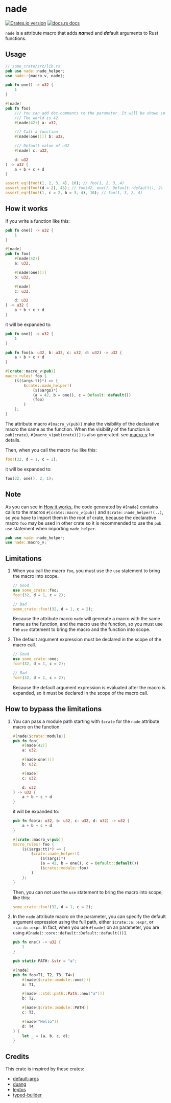 # nade

[![Crates.io version](https://img.shields.io/crates/v/nade.svg?style=flat-square)](https://crates.io/crates/nade)
[![docs.rs docs](https://img.shields.io/badge/docs-latest-blue.svg?style=flat-square)](https://docs.rs/nade)

`nade` is a attribute macro that adds ***na***med and ***de***fault arguments to Rust functions.

## Usage

```rust
// some_crate/src/lib.rs
pub use nade::nade_helper;
use nade::{macro_v, nade};

pub fn one() -> u32 {
    1
}

#[nade]
pub fn foo(
    /// You can add doc comments to the parameter. It will be shown in the doc of the macro.
    /// The world is 42.
    #[nade(42)] a: u32,

    /// Call a function
    #[nade(one())] b: u32,

    /// Default value of u32
    #[nade] c: u32,

    d: u32
) -> u32 {
    a + b + c + d
}

assert_eq!(foo!(1, 2, 3, 4), 10); // foo(1, 2, 3, 4)
assert_eq!(foo!(d = 2), 45); // foo(42, one(), Default::default(), 2)
assert_eq!(foo!(1, c = 2, b = 3, 4), 10); // foo(1, 3, 2, 4)
```

## How it works

If you write a function like this:

```rust
pub fn one() -> u32 {
    1
}

#[nade]
pub fn foo(
    #[nade(42)]
    a: u32,

    #[nade(one())]
    b: u32,

    #[nade]
    c: u32,

    d: u32
) -> u32 {
    a + b + c + d
}
```

it will be expanded to:

```rust
pub fn one() -> u32 {
    1
}

pub fn foo(a: u32, b: u32, c: u32, d: u32) -> u32 {
    a + b + c + d
}

#[crate::macro_v(pub)]
macro_rules! foo {
    ($($args:tt)*) => {
        $crate::nade_helper!(
            ($($args)*)
            (a = 42, b = one(), c = Default::default())
            (foo)
        )
    };
}
```

The attribute macro `#[macro_v(pub)]` make the visibility of the declarative macro the same as the function. When the visibility of the function is `pub(crate)`, `#[macro_v(pub(crate))]` is also generated. see [macro-v](https://github.com/ZihanType/macro-v) for details.

Then, when you call the macro `foo` like this:

```rust
foo!(32, d = 1, c = 2);
```

it will be expanded to:

```rust
foo(32, one(), 2, 1);
```

## Note

As you can see in [How it works](#how-it-works), the code generated by `#[nade]` contains calls to the macros `#[crate::macro_v(pub)]` and `$crate::nade_helper!(..)`, so you have to import them in the root of crate, because the declarative macro `foo` may be used in other crate so it is recommended to use the `pub use` statement when importing `nade_helper`.

```rust
pub use nade::nade_helper;
use nade::macro_v;
```

## Limitations

1. When you call the macro `foo`, you must use the `use` statement to bring the macro into scope.

    ```rust
    // Good
    use some_crate::foo;
    foo!(32, d = 1, c = 2);

    // Bad
    some_crate::foo!(32, d = 1, c = 2);
    ```

    Because the attribute macro `nade` will generate a macro with the same name as the function, and the macro use the function, so you must use the `use` statement to bring the macro and the function into scope.

2. The default argument expression must be declared in the scope of the macro call.

    ```rust
    // Good
    use some_crate::one;
    foo!(32, d = 1, c = 2);

    // Bad
    foo!(32, d = 1, c = 2);
    ```

    Because the default argument expression is evaluated after the macro is expanded, so it must be declared in the scope of the macro call.

## How to bypass the limitations

1. You can pass a module path starting with `$crate` for the `nade` attribute macro on the function.

    ```rust
    #[nade($crate::module)]
    pub fn foo(
        #[nade(42)]
        a: u32,

        #[nade(one())]
        b: u32,

        #[nade]
        c: u32,

        d: u32
    ) -> u32 {
        a + b + c + d
    }
    ```

    it will be expanded to:

    ```rust
    pub fn foo(a: u32, b: u32, c: u32, d: u32) -> u32 {
        a + b + c + d
    }

    #[crate::macro_v(pub)]
    macro_rules! foo {
        ($($args:tt)*) => {
            $crate::nade_helper!(
                ($($args)*)
                (a = 42, b = one(), c = Default::default())
                ($crate::module::foo)
            )
        };
    }
    ```

    Then, you can not use the `use` statement to bring the macro into scope, like this:

    ```rust
    some_crate::foo!(32, d = 1, c = 2);
    ```

2. In the `nade` attribute macro on the parameter, you can specify the default argument expression using the full path, either `$crate::a::expr`, or `::a::b::expr`. In fact, when you use `#[nade]` on an parameter, you are using `#[nade(::core::default::Default::default())]`.

    ```rust
    pub fn one() -> u32 {
        1
    }

    pub static PATH: &str = "a";

    #[nade]
    pub fn foo<T1, T2, T3, T4>(
        #[nade($crate::module::one())]
        a: T1,

        #[nade(::std::path::Path::new("a"))]
        b: T2,

        #[nade($crate::module::PATH)]
        c: T3,

        #[nade("Hello")]
        d: T4
    ) {
        let _ = (a, b, c, d);
    }
    ```

## Credits

This crate is inspired by these crates:

- [default-args](https://github.com/buttercrab/default-args.rs)
- [duang](https://github.com/xiaoniu-578fa6bff964d005/duang)
- [leptos](https://github.com/gbj/leptos)
- [typed-builder](https://github.com/idanarye/rust-typed-builder)
